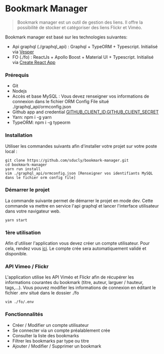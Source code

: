 
# Bookmark Manager

> Bookmark manager est un outil de gestion des liens. Il offre la possibilité de stocker et catégoriser des liens Flickr et Viméo. 

Bookmark manager est basé sur les technologies suivantes: 
- Api graphql (./graphql_api) : Graphql + TypeORM + Typescript. Initialisé via [Vesper](https://github.com/vesper-framework/vesper)
- FO (./fo) : ReactJs + Apollo Boost + Material UI + Typescript. Initialisé via [Create React App](https://github.com/facebook/create-react-app) 

### Prérequis
- Git
- Nodejs
- Accès et base MySQL : Vous devez renseigner vos informations de connexion dans le fichier ORM Config File situé ./graphql_api/ormconfig.json
- Github app and credential [GITHUB_CLIENT_ID,GITHUB_CLIENT_SECRET](https://developer.github.com/v3/guides/basics-of-authentication/#accepting-user-authorization)
- Yarn: npm i -g yarn
- TypeORM: npm i -g typeorm

### Installation
Utiliser les commandes suivants afin d'installer votre projet sur votre poste local :
```
git clone https://github.com/sducly/bookmark-manager.git
cd bookmark-manager
yarn run install
vim ./graphql_api/ormconfig.json [Renseigner vos identifiants MySQL dans le fichier orm config file]
```
### Démarrer le projet
La commande suivante permet de démarrer le projet en mode dev. Cette commande va mettre en service l'api graphql et lancer l'interface utilisateur dans votre navigateur web.
```
yarn start
```

### 1ère utilisation
Afin d'utiliser l'application vous devez créer un compte utilisateur. Pour cela, rendez vous [ici](http://localhost:3000/create-account). Le compte crée sera automatiquement validé et disponible.

### API Vimeo / Flickr
L'application utilise les API Viméo et Flickr afin de récupérer les informations courantes du bookmark (titre, auteur, larguer / hauteur, tags,...).
Vous pouvez modifier les informations de connexion en éditant le fichier .env situé dans le dossier ./fo
```
vim ./fo/.env
```

### Fonctionnalités
- Créer / Modifier un compte utilisateur
- Se connecter via un compte préalablement crée
- Consulter la liste des bookmarks
- Filtrer les bookmarks par type ou titre 
- Ajouter / Modifier / Supprimer un bookmark